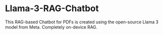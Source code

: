 # Llama-3-RAG-Chatbot
This RAG-based Chatbot for PDFs is created using the open-source Llama 3 model from Meta. Completely on-device RAG.
